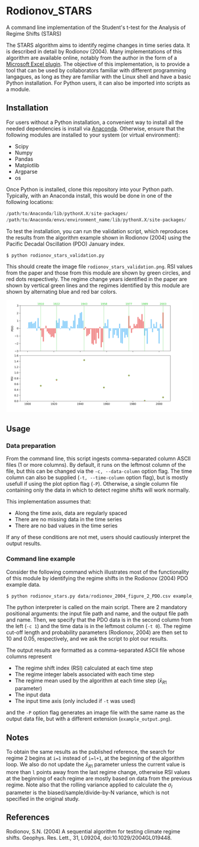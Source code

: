 # Rodionov_STARS
A command line implementation of the Student's t-test for the Analysis of Regime Shifts (STARS)

The STARS algorithm aims to identify regime changes in time series data. It is described in detail by Rodionov (2004). Many implementations of this algorithm are available online, notably from the author in the form of a [Microsoft Excel plugin](https://www.beringclimate.noaa.gov/regimes/). The objective of this implementation, is to provide a tool that can be used by collaborators familiar with different programming langagues, as long as they are familiar with the Linux shell and have a basic Python installation. For Python users, it can also be imported into scripts as a module.

## Installation

For users without a Python installation, a convenient way to install all the needed dependencies is install via [Anaconda](https://www.anaconda.com/download). Otherwise, ensure that the following modules are installed to your system (or virtual environment):

* Scipy
* Numpy
* Pandas
* Matplotlib
* Argparse
* os

Once Python is installed, clone this repository into your Python path. Typically, with an Anaconda install, this would be done in one of the following locations:

```python
/path/to/Anaconda/lib/pythonX.X/site-packages/
/path/to/Anaconda/envs/environment_name/lib/pythonX.X/site-packages/
```

To test the installation, you can run the validation script, which reproduces the results from the algorithm example shown in Rodionov (2004) using the Pacific Decadal Oscillation (PDO) January index.

```python
$ python rodionov_stars_validation.py
```

This should create the image file `rodionov_stars_validation.png`. RSI values from the paper and those from this module are shown by green circles, and red dots respectively. The regime change years identified in the paper are shown by vertical green lines and the regimes identified by this module are shown by alternating blue and red bar colors. 

![](rodionov_stars_validation.png)

## Usage

### Data preparation

From the command line, this script ingests comma-separated column ASCII files (1 or more columns). By default, it runs on the leftmost column of the file, but this can be changed via the `-c, --data-column` option flag. The time column can also be supplied (`-t, --time-column` option flag), but is mostly usefull if using the plot option flag (`-P`). Otherwise, a single column file containing only the data in which to detect regime shifts will work normally.

This implementation assumes that:

* Along the time axis, data are regularly spaced
* There are no missing data in the time series
* There are no bad values in the time series

If any of these conditions are not met, users should cautiously interpret the output results.

### Command line example

Consider the following command which illustrates most of the functionality of this module by identifying the regime shifts in the Rodionov (2004) PDO example data.

```python
$ python rodionov_stars.py data/rodionov_2004_figure_2_PDO.csv example_output.csv -c 1 -t 0 -l 10 -p 0.05 -P
```

The python interpreter is called on the main script. There are 2 mandatory positional arguments: the input file path and name, and the output file path and name. Then, we specify that the PDO data is in the second column from the left (`-c 1`) and the time data is in the leftmost column (`-t 0`). The regime cut-off length and probability parameters (Rodionov, 2004) are then set to 10 and 0.05, respectively, and we ask the script to plot our results. 

The output results are formatted as a comma-separated ASCII file whose columns represent

* The regime shift index (RSI) calculated at each time step
* The regime integer labels associated with each time step
* The regime mean used by the algorithm at each time step ($\bar{x}_{R1}$ parameter)
* The input data
* The input time axis (only included if `-t` was used)

and the `-P` option flag generates an image file with the same name as the output data file, but with a different extension (`example_output.png`).

## Notes

To obtain the same results as the published reference, the search for regime 2 begins at `i=1` instead of `i=l+1`, at the beginning of the algorithm loop. We also do not update the $\bar{x}_{R1}$ parameter unless the current value is more than `l` points away from the last regime change, otherwise RSI values at the beginning of each regime are mostly based on data from the previous regime. Note also that the rolling variance applied to calculate the $\sigma_l$ parameter is the biased/sample/divide-by-N variance, which is not specified in the original study.

## References

Rodionov, S.N. (2004) A sequential algorithm for testing climate regime shifts. Geophys. Res. Lett., 31, L09204, doi:10.1029/2004GL019448.
